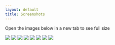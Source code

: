 ```yaml
---
layout: default
title: Screenshots
---
```


Open the images below in a new tab to see full size
    
<img src="https://cloud.githubusercontent.com/assets/8350879/16852385/30dd0b98-4a08-11e6-8bc3-921306b31b0f.png"/>
<img src="https://cloud.githubusercontent.com/assets/8350879/16852380/2bae922c-4a08-11e6-8b77-713dcff90477.png"/>
<img src="https://cloud.githubusercontent.com/assets/8350879/16852379/2ba82342-4a08-11e6-92cd-2ff7ebc55e7b.png"/>
<img src="https://cloud.githubusercontent.com/assets/8350879/16852381/2bb33f84-4a08-11e6-86cd-417e5f54c295.png"/>
<img src="https://cloud.githubusercontent.com/assets/8350879/16852375/2b9a47e0-4a08-11e6-9227-99e7de3ef645.png"/>
<img src="https://cloud.githubusercontent.com/assets/8350879/16852376/2b9e1456-4a08-11e6-957f-ce88b960f4a5.png"/>
<img src="https://cloud.githubusercontent.com/assets/8350879/16852377/2ba68c76-4a08-11e6-8034-7224b46dbcd6.png"/>
<img src="https://cloud.githubusercontent.com/assets/8350879/16852378/2ba78b94-4a08-11e6-8c4b-89a9d3d7d31b.png"/>
